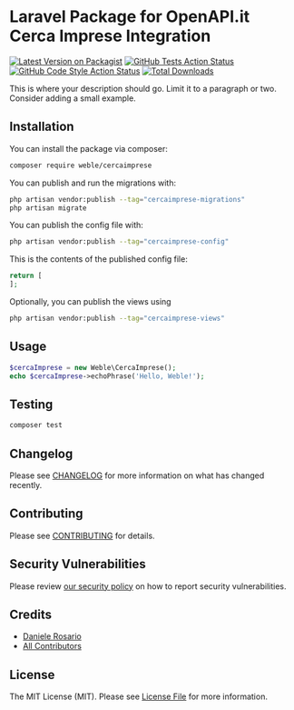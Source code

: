 # Laravel Package for OpenAPI.it Cerca Imprese Integration

[![Latest Version on Packagist](https://img.shields.io/packagist/v/weble/cercaimprese.svg?style=flat-square)](https://packagist.org/packages/weble/cercaimprese)
[![GitHub Tests Action Status](https://img.shields.io/github/workflow/status/weble/cercaimprese/run-tests?label=tests)](https://github.com/weble/cercaimprese/actions?query=workflow%3Arun-tests+branch%3Amain)
[![GitHub Code Style Action Status](https://img.shields.io/github/workflow/status/weble/cercaimprese/Check%20&%20fix%20styling?label=code%20style)](https://github.com/weble/cercaimprese/actions?query=workflow%3A"Check+%26+fix+styling"+branch%3Amain)
[![Total Downloads](https://img.shields.io/packagist/dt/weble/cercaimprese.svg?style=flat-square)](https://packagist.org/packages/weble/cercaimprese)

This is where your description should go. Limit it to a paragraph or two. Consider adding a small example.

## Installation

You can install the package via composer:

```bash
composer require weble/cercaimprese
```

You can publish and run the migrations with:

```bash
php artisan vendor:publish --tag="cercaimprese-migrations"
php artisan migrate
```

You can publish the config file with:

```bash
php artisan vendor:publish --tag="cercaimprese-config"
```

This is the contents of the published config file:

```php
return [
];
```

Optionally, you can publish the views using

```bash
php artisan vendor:publish --tag="cercaimprese-views"
```

## Usage

```php
$cercaImprese = new Weble\CercaImprese();
echo $cercaImprese->echoPhrase('Hello, Weble!');
```

## Testing

```bash
composer test
```

## Changelog

Please see [CHANGELOG](CHANGELOG.md) for more information on what has changed recently.

## Contributing

Please see [CONTRIBUTING](.github/CONTRIBUTING.md) for details.

## Security Vulnerabilities

Please review [our security policy](../../security/policy) on how to report security vulnerabilities.

## Credits

- [Daniele Rosario](https://github.com/Skullbock)
- [All Contributors](../../contributors)

## License

The MIT License (MIT). Please see [License File](LICENSE.md) for more information.
